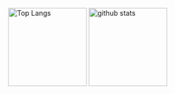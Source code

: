 <p align="left">

<img alt="Top Langs" height="160px" src="https://github-readme-stats.vercel.app/api/top-langs/?username=shebang-sh&hide=html&layout=compact">
<img alt="github stats" height="160px" src="https://github-readme-stats.vercel.app/api?username=shebang-sh&show_icons=true&count_private=true">

</p>
